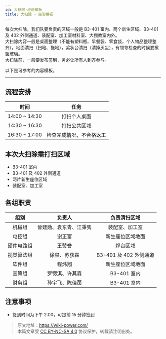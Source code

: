 ```yaml
---
id: 大扫除-经验模板
title: 大扫除 - 经验模板
---
```


每次大扫除，我们队要负责的区域一般是 B3-401 室内、两个新生区域、B3-401 及 402 外侧通道、装配室、加工室材料室、大棚教室内外。  
大扫除内容一般是桌面整理（不能有塑料瓶、早餐袋、零食袋，个人物品整理整齐），地面清扫（扫地、拖地），奖状台清扫（清掉灰尘），有领导检查的时候要擦窗玻璃。  
大扫除前，一般要发布签到，务必让所有人到齐参与。

以下是可参考的内容模板。

---

## 流程安排

|     时间      |           任务           |
| :-----------: | :----------------------: |
| 14:00 ~ 14:30 |       打扫个人桌面       |
| 14:30 ~ 16:30 |       打扫公共区域       |
| 16:30 ~ 17:00 | 检查完成情况，不合格返工 |

## 本次大扫除需打扫区域

- B3-401 室内
- B3-401 及 402 外侧通道
- 两片新生座位区域
- 装配室、加工室

## 各组职责

|    组别    |         负责人         |        负责清扫区域        |
| :--------: | :--------------------: | :------------------------: |
|   机械组   | 曾建勋、袁东青、江秉隽 |       装配室、加工室       |
|   电控组   |         谢正富         | 新生座位区域地面 |
| 硬件电路组 |         王赞誉         |       焊台区域      |
| 视觉算法组 |      徐玺、苏获霖      |   B3-401 及 402 外侧通道   |
|   软件组   |         程炜翔         |      新生座位区域地面      |
|   宣策组   |     罗锶淇、许其森     |        B3-401 室内         |
|   财务组   |     孙宇飞、陈佳茵     |        B3-401 室内         |

## 注意事项

- 签到时间为下午 2:00，可提前 15 分钟签到

> 原文地址：<https://wiki-power.com/>  
> 本篇文章受 [CC BY-NC-SA 4.0](https://creativecommons.org/licenses/by/4.0/deed.zh) 协议保护，转载请注明出处。
